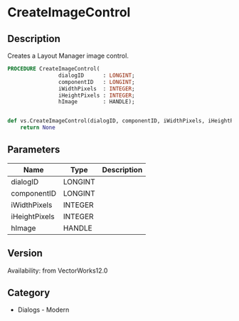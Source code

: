 # CreateImageControl

## Description
Creates a Layout Manager image control.

```pascal
PROCEDURE CreateImageControl(
				dialogID      : LONGINT;
				componentID   : LONGINT;
				iWidthPixels  : INTEGER;
				iHeightPixels : INTEGER;
				hImage        : HANDLE);
```

```python

def vs.CreateImageControl(dialogID, componentID, iWidthPixels, iHeightPixels, hImage):
    return None
```

## Parameters
|Name|Type|Description|
|---|---|---|
|dialogID|LONGINT||
|componentID|LONGINT||
|iWidthPixels|INTEGER||
|iHeightPixels|INTEGER||
|hImage|HANDLE||

## Version
Availability: from VectorWorks12.0
## Category
* Dialogs - Modern

